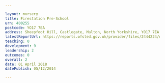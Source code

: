 ```yaml
---

layout: nursery
title: Firestation Pre-School
urn: 400255
postcode: YO17 7EA
address: Sheepfoot Hill, Castlegate, Malton, North Yorkshire, YO17 7EA
latestReportUrl: https://reports.ofsted.gov.uk/provider/files/2444224/urn/400255.pdf
teaching: 0
development: 0
leadership: 2
outcomes: 0
overall: 2
date: 01 April 2018 
datePublish: 05/12/2014

---
```

